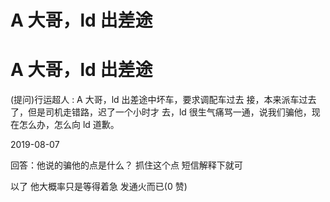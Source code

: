 # A 大哥，ld 出差途

# A 大哥，ld 出差途

(提问)行运超人 : A 大哥，ld 出差途中坏车，要求调配车过去 接，本来派车过去了，但是司机走错路，迟了一个小时才 去，ld 很生气痛骂一通，说我们骗他，现在怎么办，怎么向 ld 道歉。

2019-08-07

回答：他说的骗他的点是什么？ 抓住这个点 短信解释下就可

以了 他大概率只是等得着急 发通火而已(0 赞)
